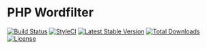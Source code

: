 # PHP Wordfilter

[![Build Status](https://travis-ci.org/Facebook-Anonymous-Publisher/wordfilter.svg?branch=master)](https://travis-ci.org/Facebook-Anonymous-Publisher/wordfilter)
[![StyleCI](https://styleci.io/repos/69742289/shield)](https://styleci.io/repos/69742289)
[![Latest Stable Version](https://poser.pugx.org/facebook-anonymous-publisher/wordfilter/v/stable?format=flat-square)](https://packagist.org/packages/facebook-anonymous-publisher/wordfilter)
[![Total Downloads](https://poser.pugx.org/facebook-anonymous-publisher/wordfilter/downloads?format=flat-square)](https://packagist.org/packages/facebook-anonymous-publisher/wordfilter)
[![License](https://poser.pugx.org/facebook-anonymous-publisher/wordfilter/license?format=flat-square)](https://packagist.org/packages/facebook-anonymous-publisher/wordfilter)
